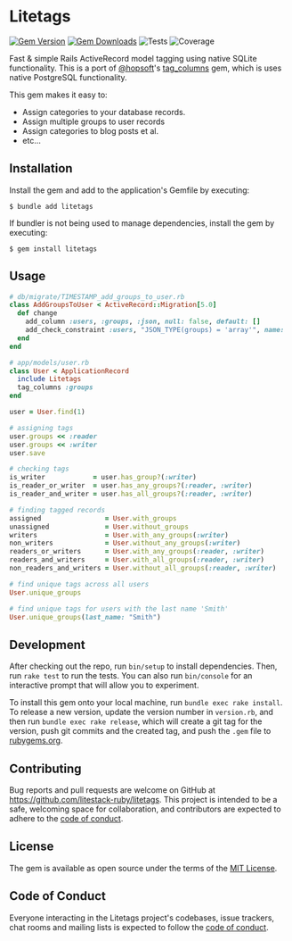 # Litetags

[![Gem Version](https://badge.fury.io/rb/litetags.svg)](https://rubygems.org/gems/litetags)
[![Gem Downloads](https://img.shields.io/gem/dt/litetags)](https://rubygems.org/gems/litetags)
![Tests](https://github.com/litestack-ruby/litetags/actions/workflows/main.yml/badge.svg)
![Coverage](https://img.shields.io/badge/code_coverage-80%25-green)

Fast & simple Rails ActiveRecord model tagging using native SQLite functionality. This is a port of [@hopsoft](https://twitter.com/hopsoft)'s [tag_columns](https://github.com/hopsoft/tag_columns) gem, which is uses native PostgreSQL functionality.

This gem makes it easy to:

* Assign categories to your database records.
* Assign multiple groups to user records
* Assign categories to blog posts et al.
* etc...

## Installation

Install the gem and add to the application's Gemfile by executing:

    $ bundle add litetags

If bundler is not being used to manage dependencies, install the gem by executing:

    $ gem install litetags

## Usage

```ruby
# db/migrate/TIMESTAMP_add_groups_to_user.rb
class AddGroupsToUser < ActiveRecord::Migration[5.0]
  def change
    add_column :users, :groups, :json, null: false, default: []
    add_check_constraint :users, "JSON_TYPE(groups) = 'array'", name: 'user_groups_is_array'
  end
end
```

```ruby
# app/models/user.rb
class User < ApplicationRecord
  include Litetags
  tag_columns :groups
end
```

```ruby
user = User.find(1)

# assigning tags
user.groups << :reader
user.groups << :writer
user.save

# checking tags
is_writer            = user.has_group?(:writer)
is_reader_or_writer  = user.has_any_groups?(:reader, :writer)
is_reader_and_writer = user.has_all_groups?(:reader, :writer)

# finding tagged records
assigned                = User.with_groups
unassigned              = User.without_groups
writers                 = User.with_any_groups(:writer)
non_writers             = User.without_any_groups(:writer)
readers_or_writers      = User.with_any_groups(:reader, :writer)
readers_and_writers     = User.with_all_groups(:reader, :writer)
non_readers_and_writers = User.without_all_groups(:reader, :writer)

# find unique tags across all users
User.unique_groups

# find unique tags for users with the last name 'Smith'
User.unique_groups(last_name: "Smith")
```

## Development

After checking out the repo, run `bin/setup` to install dependencies. Then, run `rake test` to run the tests. You can also run `bin/console` for an interactive prompt that will allow you to experiment.

To install this gem onto your local machine, run `bundle exec rake install`. To release a new version, update the version number in `version.rb`, and then run `bundle exec rake release`, which will create a git tag for the version, push git commits and the created tag, and push the `.gem` file to [rubygems.org](https://rubygems.org).

## Contributing

Bug reports and pull requests are welcome on GitHub at https://github.com/litestack-ruby/litetags. This project is intended to be a safe, welcoming space for collaboration, and contributors are expected to adhere to the [code of conduct](https://github.com/litestack-ruby/litetags/blob/main/CODE_OF_CONDUCT.md).

## License

The gem is available as open source under the terms of the [MIT License](https://opensource.org/licenses/MIT).

## Code of Conduct

Everyone interacting in the Litetags project's codebases, issue trackers, chat rooms and mailing lists is expected to follow the [code of conduct](https://github.com/litestack-ruby/litetags/blob/main/CODE_OF_CONDUCT.md).
